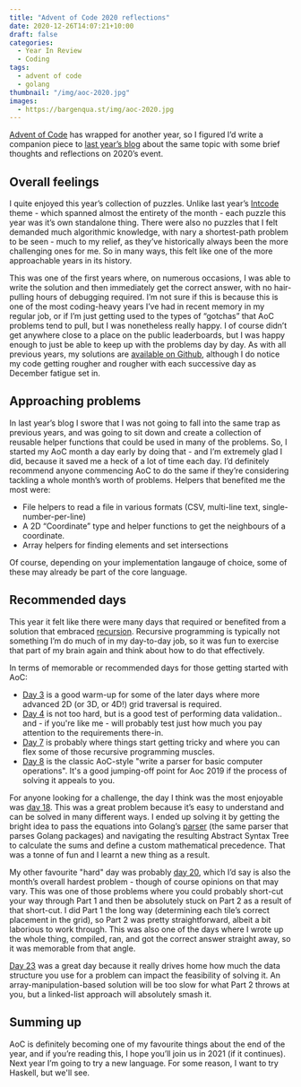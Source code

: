 ```yaml
---
title: "Advent of Code 2020 reflections"
date: 2020-12-26T14:07:21+10:00
draft: false
categories:
  - Year In Review
  - Coding
tags:
  - advent of code
  - golang
thumbnail: "/img/aoc-2020.jpg"
images:
  - https://bargenqua.st/img/aoc-2020.jpg
---
```


[Advent of Code](https://adventofcode.com) has wrapped for another year, so I figured I’d write a companion piece to [last year’s blog](../posts/aoc-2019-wrapup) about the same topic with some brief thoughts and reflections on 2020’s event.

## Overall feelings

I quite enjoyed this year’s collection of puzzles. Unlike last year’s [Intcode](https://esolangs.org/wiki/Intcode) theme - which spanned almost the entirety of the month - each puzzle this year was it’s own standalone thing. There were also no puzzles that I felt demanded much algorithmic knowledge, with nary a shortest-path problem to be seen - much to my relief, as they’ve historically always been the more challenging ones for me. So in many ways, this felt like one of the more approachable years in its history.

This was one of the first years where, on numerous occasions, I was able to write the solution and then immediately get the correct answer, with no hair-pulling hours of debugging required. I’m not sure if this is because this is one of the most coding-heavy years I’ve had in recent memory in my regular job, or if I’m just getting used to the types of “gotchas” that AoC problems tend to pull, but I was nonetheless really happy. I of course didn’t get anywhere close to a place on the public leaderboards, but I was happy enough to just be able to keep up with the problems day by day. As with all previous years, my solutions are [available on Github](https://github.com/mrbarge/aoc2020), although I do notice my code getting rougher and rougher with each successive day as December fatigue set in.

## Approaching problems

In last year’s blog I swore that I was not going to fall into the same trap as previous years, and was going to sit down and create a collection of reusable helper functions that could be used in many of the problems. So, I started my AoC month a day early by doing that - and I’m extremely glad I did, because it saved me a heck of a lot of time each day. I’d definitely recommend anyone commencing AoC to do the same if they’re considering tackling a whole month’s worth of problems. Helpers that benefited me the most were:

- File helpers to read a file in various formats (CSV, multi-line text, single-number-per-line)
- A 2D “Coordinate” type and helper functions to get the neighbours of a coordinate.
- Array helpers for finding elements and set intersections

Of course, depending on your implementation langauge of choice, some of these may already be part of the core language. 

## Recommended days

This year it felt like there were many days that required or benefited from a solution that embraced [recursion](https://en.wikipedia.org/wiki/Recursion_(computer_science)). Recursive programming is typically not something I’m do much of in my day-to-day job, so it was fun to exercise that part of my brain again and think about how to do that effectively.

In terms of memorable or recommended days for those getting started with AoC:
- [Day 3](https://adventofcode.com/2020/day/3) is a good warm-up for some of the later days where more advanced 2D (or 3D, or 4D!) grid traversal is required.
- [Day 4](https://adventofcode.com/2020/day/4) is not too hard, but is a good test of performing data validation.. and - if you're like me - will probably test just how much you pay attention to the requirements there-in.
- [Day 7](https://adventofcode.com/2020/day/7) is probably where things start getting tricky and where you can flex some of those recursive programming muscles.
- [Day 8](https://adventofcode.com/2020/day/8) is the classic AoC-style "write a parser for basic computer operations". It's a good jumping-off point for Aoc 2019 if the process of solving it appeals to you.

For anyone looking for a challenge, the day I think was the most enjoyable was [day 18](https://adventofcode.com/2020/day/18). This was a great problem because it’s easy to understand and can be solved in many different ways. I ended up solving it by getting the bright idea to pass the equations into Golang’s [parser](https://golang.org/pkg/go/parser/) (the same parser that parses Golang packages) and navigating the resulting Abstract Syntax Tree to calculate the sums and define a custom mathematical precedence. That was a tonne of fun and I learnt a new thing as a result.

My other favourite "hard" day was probably [day 20](https://adventofcode.com/2020/day/20), which I’d say is also the month’s overall hardest problem - though of course opinions on that may vary. This was one of those problems where you could probably short-cut your way through Part 1 and then be absolutely stuck on Part 2 as a result of that short-cut. I did Part 1 the long way (determining each tile’s correct placement in the grid), so Part 2 was pretty straightforward, albeit a bit laborious to work through. This was also one of the days where I wrote up the whole thing, compiled, ran, and got the correct answer straight away, so it was memorable from that angle.

[Day 23](https://adventofcode.com/2020/day/23) was a great day because it really drives home how much the data structure you use for a problem can impact the feasibility of solving it. An array-manipulation-based solution will be too slow for what Part 2 throws at you, but a linked-list approach will absolutely smash it. 

## Summing up

AoC is definitely becoming one of my favourite things about the end of the year, and if you’re reading this, I hope you’ll join us in 2021 (if it continues). Next year I’m going to try a new language. For some reason, I want to try Haskell, but we'll see.
